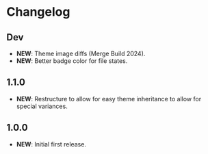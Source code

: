 # Changelog

## Dev

- **NEW**: Theme image diffs (Merge Build 2024).
- **NEW**: Better badge color for file states.

## 1.1.0

- **NEW**: Restructure to allow for easy theme inheritance to allow for special variances.

## 1.0.0

- **NEW**: Initial first release.
